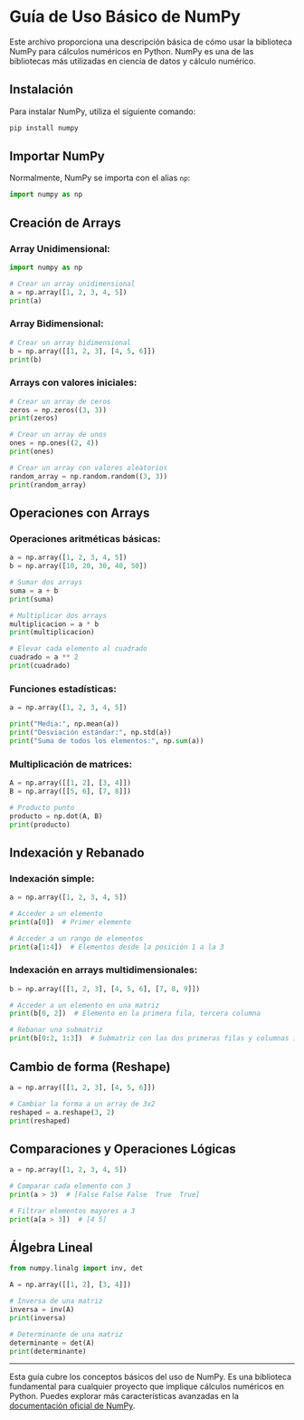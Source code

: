
# Guía de Uso Básico de NumPy

Este archivo proporciona una descripción básica de cómo usar la biblioteca NumPy para cálculos numéricos en Python. NumPy es una de las bibliotecas más utilizadas en ciencia de datos y cálculo numérico.

## Instalación

Para instalar NumPy, utiliza el siguiente comando:

```bash
pip install numpy
```

## Importar NumPy

Normalmente, NumPy se importa con el alias `np`:

```python
import numpy as np
```

## Creación de Arrays

### Array Unidimensional:

```python
import numpy as np

# Crear un array unidimensional
a = np.array([1, 2, 3, 4, 5])
print(a)
```

### Array Bidimensional:

```python
# Crear un array bidimensional
b = np.array([[1, 2, 3], [4, 5, 6]])
print(b)
```

### Arrays con valores iniciales:

```python
# Crear un array de ceros
zeros = np.zeros((3, 3))
print(zeros)

# Crear un array de unos
ones = np.ones((2, 4))
print(ones)

# Crear un array con valores aleatorios
random_array = np.random.random((3, 3))
print(random_array)
```

## Operaciones con Arrays

### Operaciones aritméticas básicas:

```python
a = np.array([1, 2, 3, 4, 5])
b = np.array([10, 20, 30, 40, 50])

# Sumar dos arrays
suma = a + b
print(suma)

# Multiplicar dos arrays
multiplicacion = a * b
print(multiplicacion)

# Elevar cada elemento al cuadrado
cuadrado = a ** 2
print(cuadrado)
```

### Funciones estadísticas:

```python
a = np.array([1, 2, 3, 4, 5])

print("Media:", np.mean(a))
print("Desviación estándar:", np.std(a))
print("Suma de todos los elementos:", np.sum(a))
```

### Multiplicación de matrices:

```python
A = np.array([[1, 2], [3, 4]])
B = np.array([[5, 6], [7, 8]])

# Producto punto
producto = np.dot(A, B)
print(producto)
```

## Indexación y Rebanado

### Indexación simple:

```python
a = np.array([1, 2, 3, 4, 5])

# Acceder a un elemento
print(a[0])  # Primer elemento

# Acceder a un rango de elementos
print(a[1:4])  # Elementos desde la posición 1 a la 3
```

### Indexación en arrays multidimensionales:

```python
b = np.array([[1, 2, 3], [4, 5, 6], [7, 8, 9]])

# Acceder a un elemento en una matriz
print(b[0, 2])  # Elemento en la primera fila, tercera columna

# Rebanar una submatriz
print(b[0:2, 1:3])  # Submatriz con las dos primeras filas y columnas 1 a 2
```

## Cambio de forma (Reshape)

```python
a = np.array([[1, 2, 3], [4, 5, 6]])

# Cambiar la forma a un array de 3x2
reshaped = a.reshape(3, 2)
print(reshaped)
```

## Comparaciones y Operaciones Lógicas

```python
a = np.array([1, 2, 3, 4, 5])

# Comparar cada elemento con 3
print(a > 3)  # [False False False  True  True]

# Filtrar elementos mayores a 3
print(a[a > 3])  # [4 5]
```

## Álgebra Lineal

```python
from numpy.linalg import inv, det

A = np.array([[1, 2], [3, 4]])

# Inversa de una matriz
inversa = inv(A)
print(inversa)

# Determinante de una matriz
determinante = det(A)
print(determinante)
```

---

Esta guía cubre los conceptos básicos del uso de NumPy. Es una biblioteca fundamental para cualquier proyecto que implique cálculos numéricos en Python. Puedes explorar más características avanzadas en la [documentación oficial de NumPy](https://numpy.org/doc/).
